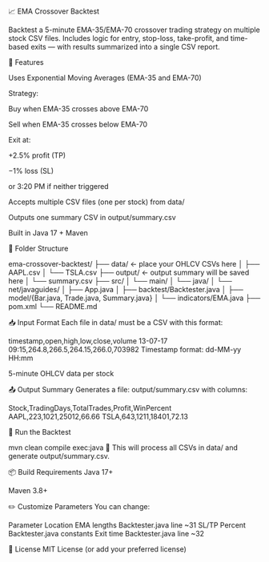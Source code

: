 📈 EMA Crossover Backtest

Backtest a 5-minute EMA-35/EMA-70 crossover trading strategy on multiple stock CSV files.
Includes logic for entry, stop-loss, take-profit, and time-based exits — with results summarized into a single CSV report.

🔧 Features

Uses Exponential Moving Averages (EMA-35 and EMA-70)


Strategy:

Buy when EMA-35 crosses above EMA-70

Sell when EMA-35 crosses below EMA-70

Exit at:

+2.5% profit (TP)

−1% loss (SL)

or 3:20 PM if neither triggered

Accepts multiple CSV files (one per stock) from data/

Outputs one summary CSV in output/summary.csv

Built in Java 17 + Maven

📁 Folder Structure

ema-crossover-backtest/
├── data/           ← place your OHLCV CSVs here
│   ├── AAPL.csv
│   └── TSLA.csv
├── output/         ← output summary will be saved here
│   └── summary.csv
├── src/
│   └── main/
│       └── java/
│           └── net/javaguides/
│               ├── App.java
│               ├── backtest/Backtester.java
│               ├── model/{Bar.java, Trade.java, Summary.java}
│               └── indicators/EMA.java
├── pom.xml
└── README.md

📥 Input Format
Each file in data/ must be a CSV with this format:

timestamp,open,high,low,close,volume
13-07-17 09:15,264.8,266.5,264.15,266.0,703982
Timestamp format: dd-MM-yy HH:mm

5-minute OHLCV data per stock

📤 Output Summary
Generates a file: output/summary.csv with columns:

Stock,TradingDays,TotalTrades,Profit,WinPercent
AAPL,223,1021,25012,66.66
TSLA,643,1211,18401,72.13

🚀 Run the Backtest

mvn clean compile exec:java
🔁 This will process all CSVs in data/ and generate output/summary.csv.

📦 Build Requirements
Java 17+

Maven 3.8+

✏️ Customize Parameters
You can change:

Parameter	Location
EMA lengths	Backtester.java line ~31
SL/TP Percent	Backtester.java constants
Exit time	Backtester.java line ~32

📄 License
MIT License (or add your preferred license)

